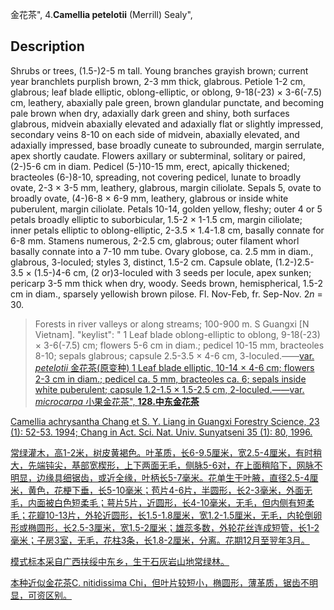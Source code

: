金花茶",
4.**Camellia petelotii** (Merrill) Sealy",

## Description
Shrubs or trees, (1.5-)2-5 m tall. Young branches grayish brown; current year branchlets purplish brown, 2-3 mm thick, glabrous. Petiole 1-2 cm, glabrous; leaf blade elliptic, oblong-elliptic, or oblong, 9-18(-23) × 3-6(-7.5) cm, leathery, abaxially pale green, brown glandular punctate, and becoming pale brown when dry, adaxially dark green and shiny, both surfaces glabrous, midvein abaxially elevated and adaxially flat or slightly impressed, secondary veins 8-10 on each side of midvein, abaxially elevated, and adaxially impressed, base broadly cuneate to subrounded, margin serrulate, apex shortly caudate. Flowers axillary or subterminal, solitary or paired, (2-)5-6 cm in diam. Pedicel (5-)10-15 mm, erect, apically thickened; bracteoles (6-)8-10, spreading, not covering pedicel, lunate to broadly ovate, 2-3 × 3-5 mm, leathery, glabrous, margin ciliolate. Sepals 5, ovate to broadly ovate, (4-)6-8 × 6-9 mm, leathery, glabrous or inside white puberulent, margin ciliolate. Petals 10-14, golden yellow, fleshy; outer 4 or 5 petals broadly elliptic to suborbicular, 1.5-2 × 1-1.5 cm, margin ciliolate; inner petals elliptic to oblong-elliptic, 2-3.5 × 1.4-1.8 cm, basally connate for 6-8 mm. Stamens numerous, 2-2.5 cm, glabrous; outer filament whorl basally connate into a 7-10 mm tube. Ovary globose, ca. 2.5 mm in diam., glabrous, 3-loculed; styles 3, distinct, 1.5-2 cm. Capsule oblate, (1.2-)2.5-3.5 × (1.5-)4-6 cm, (2 or)3-loculed with 3 seeds per locule, apex sunken; pericarp 3-5 mm thick when dry, woody. Seeds brown, hemispherical, 1.5-2 cm in diam., sparsely yellowish brown pilose. Fl. Nov-Feb, fr. Sep-Nov. 2*n* = 30.

> Forests in river valleys or along streams; 100-900 m. S Guangxi [N Vietnam].
  "keylist": "
1 Leaf blade oblong-elliptic to oblong, 9-18(-23) × 3-6(-7.5) cm; flowers 5-6 cm in diam.; pedicel 10-15 mm, bracteoles 8-10; sepals glabrous; capsule 2.5-3.5 × 4-6 cm, 3-loculed.——<a href='/info/Camellia petelotii var. petelotii?t=foc'>var. *petelotii* 金花茶(原变种)
1 Leaf blade elliptic, 10-14 × 4-6 cm; flowers 2-3 cm in diam.; pedicel ca. 5 mm, bracteoles ca. 6; sepals inside white puberulent; capsule 1.2-1.5 × 1.5-2.5 cm, 2-loculed.——<a href='/info/Camellia petelotii var. microcarpa?t=foc'>var. *microcarpa* 小果金花茶",
**128.中东金花茶**

Camellia achrysantha Chang et S. Y. Liang in Guangxi Forestry Science, 23 (1): 52-53. 1994; Chang in Act. Sci. Nat. Univ. Sunyatseni 35 (1): 80, 1996.

常绿灌木，高1-2米，树皮黄褐色。叶革质，长6-9.5厘米，宽2.5-4厘米，有时稍大，先端钝尖，基部宽楔形，上下两面无毛，侧脉5-6对，在上面稍陷下，网脉不明显，边缘具细锯齿，或近全缘，叶柄长5-7毫米。花单生于叶腋，直径2.5-4厘米，黄色，花梗下垂，长5-10毫米；苞片4-6片，半圆形，长2-3毫米，外面无毛，内面被白色短柔毛；萼片5片，近圆形，长4-10毫米，无毛，但内侧有短柔毛；花瓣10-13片，外轮近圆形，长1.5-1.8厘米，宽1.2-1.5厘米，无毛，内轮倒卵形或椭圆形，长2.5-3厘米，宽1.5-2厘米；雄蕊多数，外轮花丝连成短管，长1-2毫米；子房3室，无毛，花柱3条，长1.8-2厘米，分离。花期12月至翌年3月。

模式标本采自广西扶绥中东乡，生于石灰岩山地常绿林。

本种近似金花茶C. nitidissima Chi，但叶片较短小，椭圆形，薄革质，锯齿不明显，可资区别。
